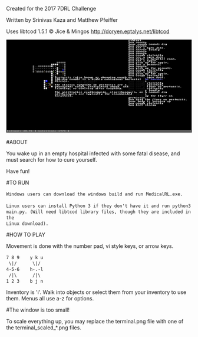 Created for the 2017 7DRL Challenge

Written by Srinivas Kaza and Matthew Pfeiffer

Uses libtcod 1.5.1 © Jice & Mingos
http://doryen.eptalys.net/libtcod

![Screenshot](screenshot.png)

#ABOUT

You wake up in an empty hospital infected with some fatal disease, and must
search for how to cure yourself.

Have fun!

#TO RUN

    Windows users can download the windows build and run MedicalRL.exe.

    Linux users can install Python 3 if they don't have it and run python3
    main.py. (Will need libtcod library files, though they are included in the
    Linux download).

#HOW TO PLAY

Movement is done with the number pad, vi style keys, or arrow keys.

```
7 8 9    y k u
 \|/      \|/
4-5-6    h-.-l
 /|\      /|\
1 2 3    b j n
```

Inventory is 'i'. Walk into objects or select them from your inventory to use
them. Menus all use a-z for options.

#The window is too small!

To scale everything up, you may replace the terminal.png file with one of the
terminal_scaled_*.png files.
